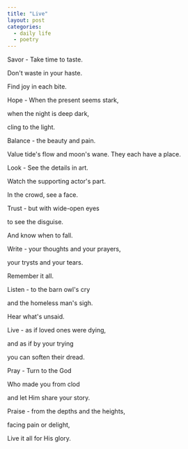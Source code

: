 ```yaml
---
title: "Live"
layout: post
categories:
  - daily life
  - poetry
---
```

Savor - 
Take time to taste. 

Don't waste in your haste. 

Find joy in each bite.
 
 
Hope - 
When the present seems stark,

when the night is deep dark,

cling to the light.
 

Balance - 
the beauty and pain.
 
Value tide's flow and moon's wane.
They each have a place.
 
 
Look - 
See the details in art. 

Watch the supporting actor's part. 

In the crowd, see a face.
 
Trust - 
but with wide-open eyes

to see the disguise.

And know when to fall.
 

Write -
your thoughts and your prayers,

your trysts and your tears.

Remember it all.
 
Listen - 
to the barn owl's cry

and the homeless man's sigh.

Hear what's unsaid.
 
 
Live - 
as if loved ones were dying,

and as if by your trying

you can soften their dread.
 

Pray -
Turn to the God

Who made you from clod

and let Him share your story.
 

Praise - 
from the depths and the heights,

facing pain or delight,

Live it all for His glory.
 

